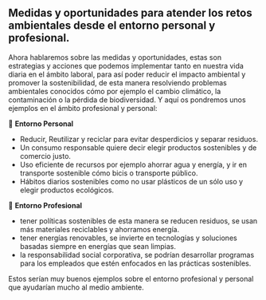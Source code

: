 ## Medidas y oportunidades para atender los retos ambientales desde el entorno personal y profesional.

Ahora hablaremos sobre las medidas y oportunidades, estas son estrategias y acciones
que podemos implementar tanto en nuestra vida diaria en el ámbito laboral, para así
poder reducir el impacto ambiental y promover la sostenibilidad, de esta manera
resolviendo problemas ambientales conocidos cómo por ejemplo el cambio climático,
la contaminación o la pérdida de biodiversidad. Y aquí os pondremos unos ejemplos
en el ámbito profesional y personal:

🌱 **Entorno Personal**
* Reducir, Reutilizar y reciclar para evitar desperdicios y separar residuos.
* Un consumo responsable quiere decir elegir productos sostenibles y de comercio justo.
* Uso eficiente de recursos por ejemplo ahorrar agua y energía, y ir en transporte sostenible
  cómo bicis o transporte público.
* Hábitos diarios sostenibles como no usar plásticos de un sólo uso y elegir productos
  ecológicos.

💼 **Entorno Profesional**
* tener políticas sostenibles de esta manera se reducen residuos, se usan más materiales
  reciclables y ahorramos energía.
* tener energías renovables, se invierte en tecnologías y soluciones basadas siempre en
  energías que sean limpias.
* la responsabilidad social corporativa, se podrían desarrollar programas para los empleados
  que estén enfocados en las prácticas sostenibles.

Estos serían muy buenos ejemplos sobre el entorno profesional y personal que ayudarían mucho
al medio ambiente.


